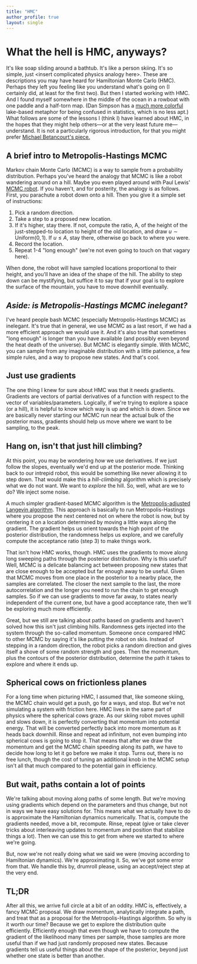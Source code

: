 ```yaml
---
title: "HMC"
author_profile: true
layout: single
---
```


# What the hell is HMC, anyways?

It's like soap sliding around a bathtub.
It's like a person skiing.
It's so simple, just \<insert complicated physics analogy here\>.
These are descriptions you may have heard for Hamiltonian Monte Carlo (HMC).
Perhaps they left you feeling like you understand what's going on (I certainly did, at least for the first two).
But then I started working with HMC.
And I found myself somewhere in the middle of the ocean in a rowboat with one paddle and a half-torn map.
(Dan Simpson has a [much more colorful](https://dansblog.netlify.app/posts/2021-10-11-n-sane-in-the-membrane/n-sane-in-the-membrane.html) lake-based metaphor for being confused in statistics, which is no less apt.)
What follows are some of the lessons I (think I) have learned about HMC, in the hopes that they might help others&mdash;or at the very least future me&mdash;understand.
It is not a particularly rigorous introduction, for that you might prefer [Michael Betancourt's piece.](https://arxiv.org/abs/1701.02434)

## A brief intro to Metropolis-Hastings MCMC
Markov chain Monte Carlo (MCMC) is a way to sample from a probability distribution.
Perhaps you've heard the analogy that MCMC is like a robot wandering around on a hill.
Maybe you even played around with Paul Lewis' [MCMC robot](https://phylogeny.uconn.edu/mcmc-robot/#).
If you haven't, and for posterity, the analogy is as follows.
First, you parachute a robot down onto a hill.
Then you give it a simple set of instructions:
  1. Pick a random direction.
  2. Take a step to a proposed new location.
  3. If it's higher, stay there. If not, compute the ratio, A, of the height of the just-stepped-to location to height of the old location, and draw $u \sim \text{Uniform}(0,1)$. If $u \leq A$, stay there, otherwise go back to where you were.
  4. Record the location.
  5. Repeat 1-4 "long enough" (we're not even going to touch on that vagary here).

When done, the robot will have sampled locations proportional to their height, and you'll have an idea of the shape of the hill.
The ability to step down can be mystifying, but suffice it to say that if your goal is to explore the surface of the mountain, you have to move downhill eventually.

## _Aside: is Metropolis-Hastings MCMC inelegant?_
I've heard people bash MCMC (especially Metropolis-Hastings MCMC) as inelegant.
It's true that in general, we use MCMC as a last resort, if we had a more efficient approach we would use it.
And it's also true that sometimes "long enough" is longer than you have available (and possibly even beyond the heat death of the universe).
But MCMC is elegantly simple.
With MCMC, you can sample from any imaginable distribution with a little patience, a few simple rules, and a way to propose new states.
And that's cool.

## Just use gradients
The one thing I knew for sure about HMC was that it needs gradients.
Gradients are vectors of partial derivatives of a function with respect to the vector of variables/parameters.
Logically, if we're trying to explore a space (or a hill), it is helpful to know which way is up and which is down.
Since we are basically never starting our MCMC run near the actual bulk of the posterior mass, gradients should help us move where we want to be sampling, to the peak.

## Hang on, isn't that just hill climbing?
At this point, you may be wondering *how* we use derivatives.
If we just follow the slopes, eventually we'd end up at the posterior mode.
Thinking back to our intrepid robot, this would be something like never allowing it to step down.
That would make this a *hill-climbing* algorithm which is precisely what we do not want.
We want to *explore* the hill.
So, well, what are we to do?
We inject some noise.

A much simpler gradient-based MCMC algorithm is the [Metropolis-adjusted Langevin algorithm](https://en.wikipedia.org/wiki/Metropolis-adjusted_Langevin_algorithm).
This approach is basically to run Metropolis-Hastings where you propose the next centered not on where the robot is now, but by centering it on a location determined by moving a little ways along the gradient.
The gradient helps us orient towards the high point of the posterior distribution, the randomness helps us explore, and we carefully compute the acceptance ratio (step 3) to make things work.

That isn't how HMC works, though.
HMC uses the gradients to move along long sweeping paths through the posterior distribution.
Why is this useful?
Well, MCMC is a delicate balancing act between proposing new states that are close enough to be accepted but far enough away to be useful.
Given that MCMC moves from one place in the posterior to a nearby place, the samples are correlated.
The closer the next sample to the last, the more autocorrelation and the longer you need to run the chain to get enough samples.
So if we can use gradients to move far away, to states nearly independent of the current one, but have a good acceptance rate, then we'll be exploring much more efficiently.

Great, but we still are talking about paths based on gradients and haven't solved how this isn't just climbing hills.
Randomness gets injected into the system through the so-called momentum.
Someone once compared HMC to other MCMC by saying it's like putting the robot on skis.
Instead of stepping in a random direction, the robot picks a random direction and gives itself a shove of some random strength and goes.
Then the momentum, plus the contours of the posterior distribution, determine the path it takes to explore and where it ends up.

## Spherical cows on frictionless planes
For a long time when picturing HMC, I assumed that, like someone skiing, the MCMC chain would get a push, go for a ways, and stop.
But we're not simulating a system with friction here.
HMC lives in the same part of physics where the spherical cows graze.
As our skiing robot moves uphill and slows down, it is perfectly converting that momentum into potential energy.
That will be converted perfectly back into more momentum as it heads back downhill.
Rinse and repeat ad infinitum, not even bumping into spherical cows is going to stop it.
That means that after we draw the momentum and get the MCMC chain speeding along its path, *we* have to decide how long to let it go before we make it stop.
Turns out, there is no free lunch, though the cost of tuning an additional knob in the MCMC setup isn't all that much compared to the potential gain in efficiency.


## But wait, paths contain a lot of points
We're talking about moving along paths of some length.
But we're moving using gradients which depend on the parameters and thus change, but not in ways we have easy solutions for.
This means what we actually have to do is approximate the Hamiltonian dynamics numerically.
That is, compute the gradients needed, move a bit, recompute.
Rinse, repeat (give or take clever tricks about interleaving updates to momentum and position that stabilize things a lot).
Then we can use this to get from where we started to where we're going.

But, now we're not really doing what we said we were (moving according to Hamiltonian dynamics).
We're approximating it.
So, we've got some error from that.
We handle this by, drumroll please, using an accept/reject step at the very end.

## TL;DR
After all this, we arrive full circle at a bit of an oddity.
HMC is, effectively, a fancy MCMC proposal.
We draw momentum, analytically integrate a path, and treat that as a proposal for the Metropolis-Hastings algorithm.
So why is it worth our time?
Because we get to explore the distribution quite efficiently.
Efficiently enough that even though we have to compute the gradient of the likelihood many times per sample, those samples are more useful than if we had just randomly proposed new states.
Because gradients tell us useful things about the shape of the posterior, beyond just whether one state is better than another.
